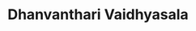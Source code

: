 ---
title: "Dhanvanthari Vaidhyasala"
url: /trivandrum/dhanvanthari-vaidhyasala/
shop: Sanitätshaus
---
